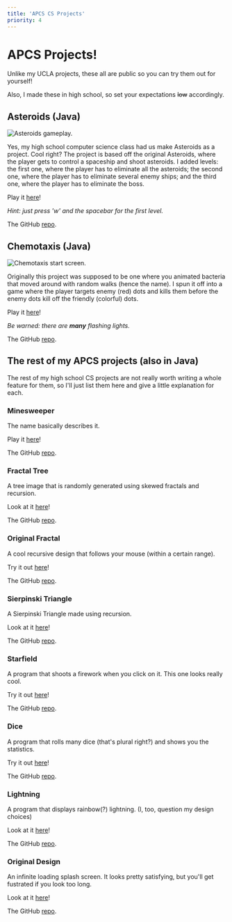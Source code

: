 ```yaml
---
title: 'APCS CS Projects'
priority: 4
---
```

# APCS Projects!

Unlike my UCLA projects, these all are public so you can try them out for yourself!

Also, I made these in high school, so set your expectations ~~low~~ accordingly.

## Asteroids (Java)

![Asteroids gameplay.](/images/AsteroidsGame.png)

Yes, my high school computer science class had us make Asteroids as a project. Cool
right? The project is based off the original Asteroids, where the player gets to
control a spaceship and shoot asteroids. I added levels: the first one, where the player
has to eliminate all the asteroids; the second one, where the player has to eliminate
several enemy ships; and the third one, where the player has to eliminate the boss.

Play it [here](https://james168ma.github.io/AsteroidsGame/)!

*Hint: just press 'w' and the spacebar for the first level.*

The GitHub [repo](https://github.com/james168ma/AsteroidsGame).

## Chemotaxis (Java)

![Chemotaxis start screen.](/images/Chemotaxis.png)

Originally this project was supposed to be one where you animated bacteria that
moved around with random walks (hence the name). I spun it off into a game where
the player targets enemy (red) dots and kills them before the enemy dots kill off the
friendly (colorful) dots.

Play it [here](https://james168ma.github.io/Chemotaxis/)!

*Be warned: there are* ***many*** *flashing lights.*

The GitHub [repo](https://github.com/james168ma/Chemotaxis).

## The rest of my APCS projects (also in Java)

The rest of my high school CS projects are not really worth writing a whole feature
for them, so I'll just list them here and give a little explanation for each.

### Minesweeper

The name basically describes it.

Play it [here](https://james168ma.github.io/Minesweeper/)!

The GitHub [repo](https://github.com/james168ma/Minesweeper).

### Fractal Tree

A tree image that is randomly generated using skewed fractals and recursion.

Look at it [here](https://james168ma.github.io/FractalTree/)!

The GitHub [repo](https://github.com/james168ma/FractalTree).

### Original Fractal

A cool recursive design that follows your mouse (within a certain range).

Try it out [here](https://james168ma.github.io/OriginalFractal/)!

The GitHub [repo](https://github.com/james168ma/OriginalFractal).

### Sierpinski Triangle

A Sierpinski Triangle made using recursion.

Look at it [here](https://james168ma.github.io/SierpinskiTriangle/)!

The GitHub [repo](https://github.com/james168ma/SierpinskiTriangle).

### Starfield

A program that shoots a firework when you click on it. This one looks really cool.

Try it out [here](https://james168ma.github.io/Starfield/)!

The GitHub [repo](https://github.com/james168ma/Starfield).

### Dice

A program that rolls many dice (that's plural right?) and shows you the statistics.

Try it out [here](https://james168ma.github.io/Dice/)!

The GitHub [repo](https://github.com/james168ma/Dice).

### Lightning

A program that displays rainbow(?) lightning. (I, too, question my design choices)

Look at it [here](https://james168ma.github.io/Lightning/)!

The GitHub [repo](https://github.com/james168ma/Lightning).

### Original Design

An infinite loading splash screen. It looks pretty satisfying, but you'll get fustrated
if you look too long.

Look at it [here](https://james168ma.github.io/OriginalDesign/)!

The GitHub [repo](https://github.com/james168ma/OriginalDesign).
